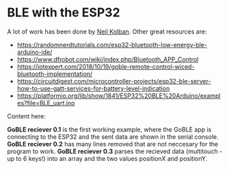 # BLE with the ESP32

A lot of work has been done by [Neil Kolban](https://github.com/nkolban/esp32-snippets). Other great resources are:
- https://randomnerdtutorials.com/esp32-bluetooth-low-energy-ble-arduino-ide/
- https://www.dfrobot.com/wiki/index.php/Bluetooth_APP_Control
- https://iotexpert.com/2018/10/19/goble-remote-control-wiced-bluetooth-implementation/
- https://circuitdigest.com/microcontroller-projects/esp32-ble-server-how-to-use-gatt-services-for-battery-level-indication
- https://platformio.org/lib/show/1841/ESP32%20BLE%20Arduino/examples?file=BLE_uart.ino

Content here:

**GoBLE reciever 0.1** is the first working example, where the GoBLE app is connecting to the ESP32 and the sent data are shown in the serial console.
**GoBLE reciever 0.2** has many lines removed that are not neccesary for the program to work.
**GoBLE reciever 0.3** parses the recieved data (multitouch - up to 6 keys!) into an array and the two values positionX and positionY.
